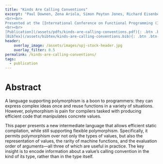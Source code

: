 ```yaml
---
title: "Kinds Are Calling Conventions"
excerpt: "Paul Downen, Zena Ariola, Simon Peyton Jones, Richard Eisenberg. (2020).
<br><br>
Presented at the [International Conference on Functional Programming (ICFP'20)](https://icfp20.sigplan.org/)
<br><br>
[Publication](/assets/pdfs/kinds-are-calling-conventions.pdf){: .btn .btn--info ..btn--x-large}
[BibTex](/assets/bibtex/kinds-are-calling-conventions.bib){: .btn .btn--info ..btn--x-large}"
header:
    overlay_image: /assets/images/spj-stock-header.jpg
    overlay_filter: 0.5
permalink: /kinds-are-calling-conventions/
tags:
  - publication
---
```


# Abstract
A language supporting polymorphism is a boon to programmers: they can express complex ideas once and reuse functions in a variety of situations. However, polymorphism is pain for compilers tasked with producing efficient code that manipulates concrete values.

This paper presents a new intermediate language that allows efficient static compilation, while still supporting flexible polymorphism. Specifically, it permits polymorphism over not only the types of values, but also the representation of values, the rarity of machine functions, and the evaluation order of arguments—all three of which are useful in practice. The key insight is to encode information about a value’s calling convention in the kind of its type, rather than in the type itself.
